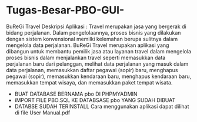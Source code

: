 # Tugas-Besar-PBO-GUI-

BuReGi Travel
Deskripsi Aplikasi :
Travel merupakan jasa yang bergerak di bidang perjalanan. Dalam pengelolaannya, proses bisnis yang dilakukan dengan sistem konvensional memilki kelemahan berupa sulitnya dalam mengelola data perjalanan. BuReGi Travel merupakan aplikasi yang dibangun untuk membantu pemilik jasa atau layanan travel dalam mengelola proses bisnis dalam menjalankan travel seperti memasukkan data perjalanan baru dari pelanggan, melihat data perjalanan yang masuk dalam data perjalanan, memasukkan daftar pegawai (sopir) baru, menghapus pegawai (sopir), memasukkan kendaraan baru, menghapus kendaraan baru, memasukkan tempat wisaya, dan memasukkan paket tempat wisata.   

- BUAT DATABASE BERNAMA pbo DI PHPMYADMIN
- iMPORT FILE PBO.SQL KE DATABSASE pbo YANG SUDAH DIBUAT
- DATABSE SUDAH TERINSTALL
Cara menggunakan aplikasi dapat dilihat di file User Manual.pdf
